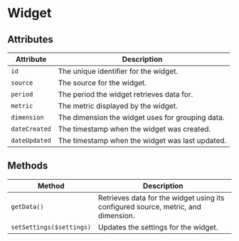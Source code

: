 # Widget

## Attributes

Attribute | Description
--- | ---
`id` | The unique identifier for the widget.
`source` | The source for the widget.
`period` | The period the widget retrieves data for.
`metric` | The metric displayed by the widget.
`dimension` | The dimension the widget uses for grouping data.
`dateCreated` | The timestamp when the widget was created.
`dateUpdated` | The timestamp when the widget was last updated.

## Methods

Method | Description
--- | ---
`getData()` | Retrieves data for the widget using its configured source, metric, and dimension.
`setSettings($settings)` | Updates the settings for the widget.
